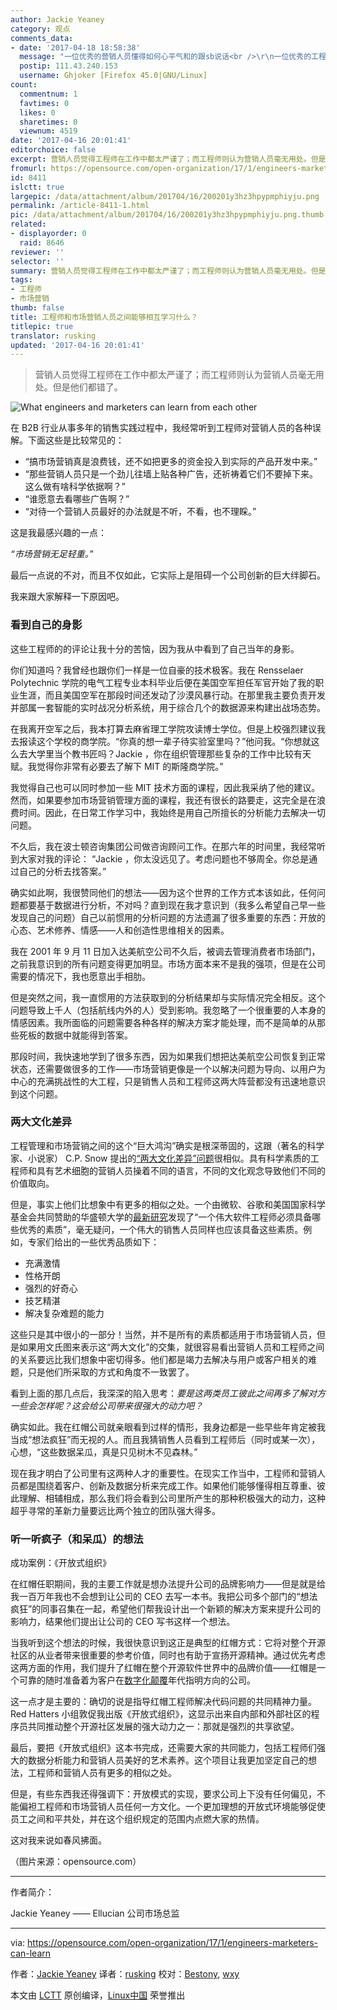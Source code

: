 ```yaml
---
author: Jackie Yeaney
category: 观点
comments_data:
- date: '2017-04-18 18:58:38'
  message: "一位优秀的营销人员懂得如何心平气和的跟sb说话<br />\r\n一位优秀的工程师可以让sb心平气和的和自己说话；"
  postip: 111.43.240.153
  username: Ghjoker [Firefox 45.0|GNU/Linux]
count:
  commentnum: 1
  favtimes: 0
  likes: 0
  sharetimes: 0
  viewnum: 4519
date: '2017-04-16 20:01:41'
editorchoice: false
excerpt: 营销人员觉得工程师在工作中都太严谨了；而工程师则认为营销人员毫无用处。但是他们都错了。
fromurl: https://opensource.com/open-organization/17/1/engineers-marketers-can-learn
id: 8411
islctt: true
largepic: /data/attachment/album/201704/16/200201y3hz3hpypmphiyju.png
permalink: /article-8411-1.html
pic: /data/attachment/album/201704/16/200201y3hz3hpypmphiyju.png.thumb.jpg
related:
- displayorder: 0
  raid: 8646
reviewer: ''
selector: ''
summary: 营销人员觉得工程师在工作中都太严谨了；而工程师则认为营销人员毫无用处。但是他们都错了。
tags:
- 工程师
- 市场营销
thumb: false
title: 工程师和市场营销人员之间能够相互学习什么？
titlepic: true
translator: rusking
updated: '2017-04-16 20:01:41'
---
```



> 
> 营销人员觉得工程师在工作中都太严谨了；而工程师则认为营销人员毫无用处。但是他们都错了。
> 
> 
> 


![What engineers and marketers can learn from each other](/data/attachment/album/201704/16/200201y3hz3hpypmphiyju.png "What engineers and marketers can learn from each other")


在 B2B 行业从事多年的销售实践过程中，我经常听到工程师对营销人员的各种误解。下面这些是比较常见的：


* “搞市场营销真是浪费钱，还不如把更多的资金投入到实际的产品开发中来。”
* “那些营销人员只是一个劲儿往墙上贴各种广告，还祈祷着它们不要掉下来。这么做有啥科学依据啊？”
* “谁愿意去看哪些广告啊？”
* “对待一个营销人员最好的办法就是不听，不看，也不理睬。”


这是我最感兴趣的一点：


*“市场营销无足轻重。”*


最后一点说的不对，而且不仅如此，它实际上是阻碍一个公司创新的巨大绊脚石。


我来跟大家解释一下原因吧。


### 看到自己的身影


这些工程师的的评论让我十分的苦恼，因为我从中看到了自己当年的身影。


你们知道吗？我曾经也跟你们一样是一位自豪的技术极客。我在 Rensselaer Polytechnic 学院的电气工程专业本科毕业后便在美国空军担任军官开始了我的职业生涯，而且美国空军在那段时间还发动了沙漠风暴行动。在那里我主要负责开发并部属一套智能的实时战况分析系统，用于综合几个的数据源来构建出战场态势。


在我离开空军之后，我本打算去麻省理工学院攻读博士学位。但是上校强烈建议我去报读这个学校的商学院。“你真的想一辈子待实验室里吗？”他问我。“你想就这么去大学里当个教书匠吗？Jackie ，你在组织管理那些复杂的工作中比较有天赋。我觉得你非常有必要去了解下 MIT 的斯隆商学院。”


我觉得自己也可以同时参加一些 MIT 技术方面的课程，因此我采纳了他的建议。然而，如果要参加市场营销管理方面的课程，我还有很长的路要走，这完全是在浪费时间。因此，在日常工作学习中，我始终是用自己所擅长的分析能力去解决一切问题。


不久后，我在波士顿咨询集团公司做咨询顾问工作。在那六年的时间里，我经常听到大家对我的评论： “Jackie ，你太没远见了。考虑问题也不够周全。你总是通过自己的分析去找答案。”


确实如此啊，我很赞同他们的想法——因为这个世界的工作方式本该如此，任何问题都要基于数据进行分析，不对吗？直到现在我才意识到（我多么希望自己早一些发现自己的问题）自己以前惯用的分析问题的方法遗漏了很多重要的东西：开放的心态、艺术修养、情感——人和创造性思维相关的因素。


我在 2001 年 9 月 11 日加入达美航空公司不久后，被调去管理消费者市场部门，之前我意识到的所有问题变得更加明显。市场方面本来不是我的强项，但是在公司需要的情况下，我也愿意出手相肋。


但是突然之间，我一直惯用的方法获取到的分析结果却与实际情况完全相反。这个问题导致上千人（包括航线内外的人）受到影响。我忽略了一个很重要的人本身的情感因素。我所面临的问题需要各种各样的解决方案才能处理，而不是简单的从那些死板的数据中就能得到答案。


那段时间，我快速地学到了很多东西，因为如果我们想把达美航空公司恢复到正常状态，还需要做很多的工作——市场营销更像是一个以解决问题为导向、以用户为中心的充满挑战性的大工程，只是销售人员和工程师这两大阵营都没有迅速地意识到这个问题。


### 两大文化差异


工程管理和市场营销之间的这个“巨大鸿沟”确实是根深蒂固的，这跟（著名的科学家、小说家） C.P. Snow 提出的[“两大文化差异”问题](https://en.wikipedia.org/wiki/The_Two_Cultures#Implications_and_influence)很相似。具有科学素质的工程师和具有艺术细胞的营销人员操着不同的语言，不同的文化观念导致他们不同的价值取向。


但是，事实上他们比想象中有更多的相似之处。一个由微软、谷歌和美国国家科学基金会共同赞助的华盛顿大学的[最新研究](https://faculty.washington.edu/ajko/papers/Li2015GreatEngineers.pdf)发现了“一个伟大软件工程师必须具备哪些优秀的素质”，毫无疑问，一个伟大的销售人员同样也应该具备这些素质。例如，专家们给出的一些优秀品质如下：


* 充满激情
* 性格开朗
* 强烈的好奇心
* 技艺精湛
* 解决复杂难题的能力


这些只是其中很小的一部分！当然，并不是所有的素质都适用于市场营销人员，但是如果用文氏图来表示这“两大文化”的交集，就很容易看出营销人员和工程师之间的关系要远比我们想象中密切得多。他们都是竭力去解决与用户或客户相关的难题，只是他们所采取的方式和角度不一致罢了。


看到上面的那几点后，我深深的陷入思考：*要是这两类员工彼此之间再多了解对方一些会怎样呢？这会给公司带来很强大的动力吧？*


确实如此。我在红帽公司就亲眼看到过样的情形，我身边都是一些早些年肯定被我当成“想法疯狂”而无视的人。而且我猜销售人员看到工程师后（同时或某一次），心想，“这些数据呆瓜，真是只见树木不见森林。”


现在我才明白了公司里有这两种人才的重要性。在现实工作当中，工程师和营销人员都是围绕着客户、创新及数据分析来完成工作。如果他们能够懂得相互尊重、彼此理解、相辅相成，那么我们将会看到公司里所产生的那种积极强大的动力，这种超乎寻常的革新力量要远比两个独立的团队强大得多。


### 听一听疯子（和呆瓜）的想法


成功案例：《开放式组织》


在红帽任职期间，我的主要工作就是想办法提升公司的品牌影响力——但是就是给我一百万年我也不会想到让公司的 CEO 去写一本书。我把公司多个部门的“想法疯狂”的同事召集在一起，希望他们帮我设计出一个新颖的解决方案来提升公司的影响力，结果他们提出让公司的 CEO 写书这样一个想法。


当我听到这个想法的时候，我很快意识到这正是典型的红帽方式：它将对整个开源社区的从业者带来很重要的参考价值，同时也有助于宣扬开源精神。通过优先考虑这两方面的作用，我们提升了红帽在整个开源软件世界中的品牌价值——红帽是一个可靠的随时准备着为客户在[数字化颠覆](https://opensource.com/open-organization/16/7/future-belongs-open-leaders)年代指明方向的公司。


这一点才是主要的：确切的说是指导红帽工程师解决代码问题的共同精神力量。 Red Hatters 小组敦促我出版《开放式组织》，这显示出来自内部和外部社区的程序员共同推动整个开源社区发展的强大动力之一：那就是强烈的共享欲望。


最后，要把《开放式组织》这本书完成，还需要大家的共同能力，包括工程师们强大的数据分析能力和营销人员美好的艺术素养。这个项目让我更加坚定自己的想法，工程师和营销人员有更多的相似之处。


但是，有些东西我还得强调下：开放模式的实现，要求公司上下没有任何偏见，不能偏袒工程师和市场营销人员任何一方文化。一个更加理想的开放式环境能够促使员工之间和平共处，并在这个组织规定的范围内点燃大家的热情。


这对我来说如春风拂面。


（图片来源：opensource.com）




---


作者简介：


Jackie Yeaney —— Ellucian 公司市场总监




---


via: <https://opensource.com/open-organization/17/1/engineers-marketers-can-learn>


作者：[Jackie Yeaney](https://opensource.com/users/jackie-yeaney) 译者：[rusking](https://github.com/rusking) 校对：[Bestony](https://github.com/Bestony), [wxy](https://github.com/wxy)


本文由 [LCTT](https://github.com/LCTT/TranslateProject) 原创编译，[Linux中国](https://linux.cn/) 荣誉推出